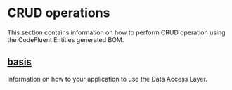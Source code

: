 # CRUD operations

This section contains information on how to perform CRUD operation using the CodeFluent Entities generated BOM.

## [basis](development-guide/basis.md)

Information on how to your application to use the Data Access Layer.